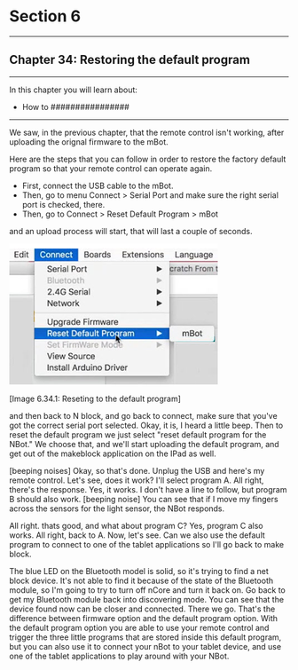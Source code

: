 # Section 6

---

## Chapter 34: Restoring the default program

---

In this chapter you will learn about:

* How to \#\#\#\#\#\#\#\#\#\#\#\#\#\#\#\#

---

We saw, in the previous chapter, that the remote control isn't working, after uploading the orignal firmware to the mBot.

Here are the steps that you can follow in order to restore the factory default program so that your remote control can operate again.

* First, connect the USB cable to the mBot.
* Then, go to menu Connect &gt; Serial Port and make sure the right serial port is checked, there.
* Then, go to Connect &gt; Reset Default Program &gt; mBot

and an upload process will start, that will last a couple of seconds.

![](/assets/Img.6.34.1.jpg)

\[Image 6.34.1: Reseting to the default program\]

and then back to N block, and go back to connect, make sure that you've got the correct serial port selected. Okay, it is, I heard a little beep. Then to reset the default program we just select "reset default program for the NBot." We choose that, and we'll start uploading the default program, and get out of the makeblock application on the IPad as well.

\[beeping noises\] Okay, so that's done. Unplug the USB and here's my remote control. Let's see, does it work? I'll select program A. All right, there's the response. Yes, it works. I don't have a line to follow, but program B should also work. \[beeping noise\] You can see that if I move my fingers across the sensors for the light sensor, the NBot responds.

All right. thats good, and what about program C? Yes, program C also works. All right, back to A. Now, let's see. Can we also use the default program to connect to one of the tablet applications so I'll go back to make block.

The blue LED on the Bluetooth model is solid, so it's trying to find a net block device. It's not able to find it because of the state of the Bluetooth module, so I'm going to try to turn off nCore and turn it back on. Go back to get my Bluetooth module back into discovering mode. You can see that the device found now can be closer and connected. There we go. That's the difference between firmware option and the default program option. With the default program option you are able to use your remote control and trigger the three little programs that are stored inside this default program, but you can also use it to connect your nBot to your tablet device, and use one of the tablet applications to play around with your NBot.

